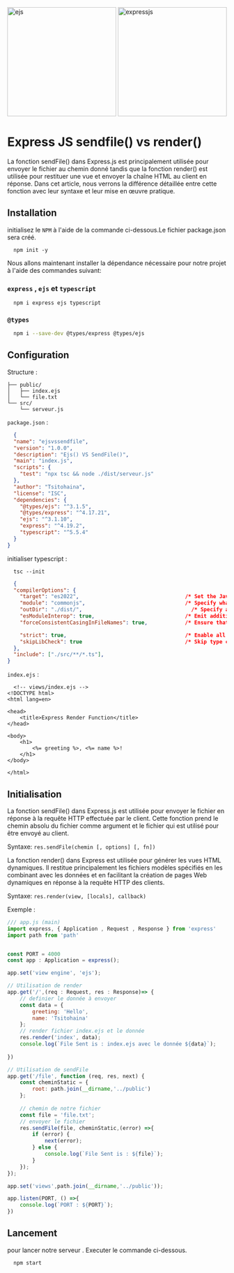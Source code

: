 <img src="https://github.com/user-attachments/assets/ce3470c2-ced4-4411-b119-25d433735eb7" alt="ejs" width="250" height="250">
<img src="https://github.com/user-attachments/assets/a2cc4a73-4d70-4566-8ee5-2bb99f3d7bd0" alt="expressjs" width="250" >


# Express JS sendfile() vs render()

La fonction sendFile() dans Express.js est principalement utilisée pour envoyer le fichier au chemin donné tandis que 
la fonction render() est utilisée pour restituer une vue et envoyer la chaîne HTML au client en réponse. Dans cet article,
nous verrons la différence détaillée entre cette fonction avec leur syntaxe et leur mise en œuvre pratique.

## Installation

initialisez le `NPM` à l'aide de la commande ci-dessous.Le fichier package.json sera créé.

```shell
  npm init -y
```
Nous allons maintenant installer la dépendance nécessaire pour notre projet à l'aide des commandes suivant:
### `express` , `ejs` et `typescript`
```bash
  npm i express ejs typescript
```

### `@types`

```bash
  npm i --save-dev @types/express @types/ejs
```

## Configuration 

Structure : 
```
├── public/
│   ├── index.ejs
│   └── file.txt
└── src/
    └── serveur.js
```

 `package.json` :
```json
  {
  "name": "ejsvssendfile",
  "version": "1.0.0",
  "description": "Ejs() VS SendFile()",
  "main": "index.js",
  "scripts": {
    "test": "npx tsc && node ./dist/serveur.js"
  },
  "author": "Tsitohaina",
  "license": "ISC",
  "dependencies": {
    "@types/ejs": "^3.1.5",
    "@types/express": "^4.17.21",
    "ejs": "^3.1.10",
    "express": "^4.19.2",
    "typescript": "^5.5.4"
  }
}
```
initialiser typescript :
```
  tsc --init
```
```json
  {
  "compilerOptions": {
    "target": "es2022",                                  /* Set the JavaScript language version for emitted JavaScript and include compatible library declarations. */
    "module": "commonjs",                                /* Specify what module code is generated. */
    "outDir": "./dist/",                                   /* Specify an output folder for all emitted files. */
    "esModuleInterop": true,                             /* Emit additional JavaScript to ease support for importing CommonJS modules. This enables 'allowSyntheticDefaultImports' for type compatibility. */
    "forceConsistentCasingInFileNames": true,            /* Ensure that casing is correct in imports. */

    "strict": true,                                      /* Enable all strict type-checking options. */
    "skipLibCheck": true                                 /* Skip type checking all .d.ts files. */
  },
  "include": ["./src/**/*.ts"],
}

```

`index.ejs` : 
```ejs
  <!-- views/index.ejs -->
<!DOCTYPE html>
<html lang=en>

<head>
    <title>Express Render Function</title>
</head>

<body>
    <h1>
        <%= greeting %>, <%= name %>!   
    </h1>
</body>

</html>

```

## Initialisation
La fonction sendFile() dans Express.js est utilisée pour envoyer le fichier en réponse à la requête HTTP effectuée par le client. 
Cette fonction prend le chemin absolu du fichier comme argument et le fichier qui est utilisé pour être envoyé au client.

Syntaxe: ` res.sendFile(chemin [, options] [, fn]) `

La fonction render() dans Express est utilisée pour générer les vues HTML dynamiques.
Il restitue principalement les fichiers modèles spécifiés en les combinant avec les données et en facilitant la création de pages Web dynamiques en réponse à la requête HTTP des clients.

Syntaxe: ` res.render(view, [locals], callback) `

Exemple : 
```javascript
/// app.js (main)
import express, { Application , Request , Response } from 'express'
import path from 'path'


const PORT = 4000
const app : Application = express();

app.set('view engine', 'ejs');

// Utilisation de render
app.get('/',(req : Request, res : Response)=> {
    // definier le donnée à envoyer
    const data = {
        greeting: 'Hello',
        name: 'Tsitohaina'
    };
    // render fichier index.ejs et le donnée
    res.render('index', data);
    console.log(`File Sent is : index.ejs avec le donnée ${data}`);
    
})

// Utilisation de sendFile
app.get('/file', function (req, res, next) {
    const cheminStatic = {
        root: path.join(__dirname,'../public')
    };
    
    // chemin de notre fichier
    const file = 'file.txt';
    // envoyer le fichier 
    res.sendFile(file, cheminStatic,(error) =>{
        if (error) {
            next(error);
        } else {
            console.log(`File Sent is : ${file}`);
        }
    });
});

app.set('views',path.join(__dirname,'../public'));

app.listen(PORT, () =>{
    console.log(`PORT : ${PORT}`);
})

```

## Lancement

pour lancer notre serveur . Executer le commande ci-dessous.
```
  npm start
```






